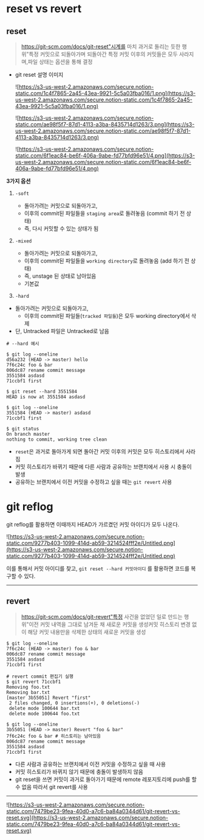 # **reset vs revert**

## **reset**

> https://git-scm.com/docs/git-reset"시계를 마치 과거로 돌리는 듯한 행위"특정 커밋으로 되돌아가며 되돌아간 특정 커밋 이후의 커밋들은 모두 사라지며,파일 상태는 옵션을 통해 결정

- git reset 설명 이미지

  ![https://s3-us-west-2.amazonaws.com/secure.notion-static.com/1c4f7865-2a45-43ea-9921-5c5a03fba016/1.png](https://s3-us-west-2.amazonaws.com/secure.notion-static.com/1c4f7865-2a45-43ea-9921-5c5a03fba016/1.png)

  

  ![https://s3-us-west-2.amazonaws.com/secure.notion-static.com/ae98f5f7-87d1-4113-a3ba-8435714d1263/3.png](https://s3-us-west-2.amazonaws.com/secure.notion-static.com/ae98f5f7-87d1-4113-a3ba-8435714d1263/3.png)

  ![https://s3-us-west-2.amazonaws.com/secure.notion-static.com/6f1eac84-be6f-406a-9abe-fd77bfd96e51/4.png](https://s3-us-west-2.amazonaws.com/secure.notion-static.com/6f1eac84-be6f-406a-9abe-fd77bfd96e51/4.png)

**3가지 옵션**

1. ```
   -soft
   ```

   - 돌아가려는 커밋으로 되돌아가고,
   - 이후의 commit된 파일들을 `staging area`로 돌려놓음 (commit 하기 전 상태)
   - 즉, 다시 커밋할 수 있는 상태가 됨

2. ```
   -mixed
   ```

   - 돌아가려는 커밋으로 되돌아가고,
   - 이후의 commit된 파일들을 `working directory`로 돌려놓음 (add 하기 전 상태)
   - 즉, unstage 된 상태로 남아있음
   - 기본값

3. `-hard`

- 돌아가려는 커밋으로 되돌아가고,
  - 이후의 commit된 파일들(`tracked 파일들`)은 모두 working directory에서 삭제
- 단, Untracked 파일은 Untracked로 남음

```
# --hard 예시

$ git log --oneline
d56a232 (HEAD -> master) hello
7f6c24c foo & bar
006dc87 rename commit message
3551584 asdasd
71ccbf1 first

$ git reset --hard 3551584
HEAD is now at 3551584 asdasd

$ git log --oneline
3551584 (HEAD -> master) asdasd
71ccbf1 first

$ git status
On branch master
nothing to commit, working tree clean
```

- `reset`은 과거로 돌아가게 되면 돌아간 커밋 이후의 커밋은 모두 히스토리에서 사라짐
- 커밋 히스토리가 바뀌기 때문에 다른 사람과 공유하는 브랜치에서 사용 시 충돌이 발생
- 공유하는 브랜치에서 이전 커밋을 수정하고 싶을 때는 `git revert` 사용

# git reflog

git reflog를 활용하면 이때까지 HEAD가 가르켰던 커밋 아이디가 모두 나온다.

![https://s3-us-west-2.amazonaws.com/secure.notion-static.com/9277b403-1099-414d-ab59-3214524fff2e/Untitled.png](https://s3-us-west-2.amazonaws.com/secure.notion-static.com/9277b403-1099-414d-ab59-3214524fff2e/Untitled.png)

이를 통해서 커밋 아이디를 찾고, `git reset --hard 커밋아이디` 를 활용하면 코드를 복구할 수 있다.

------

## **revert**

> https://git-scm.com/docs/git-revert"특정 사건을 없었던 일로 만드는 행위"이전 커밋 내역을 그대로 남겨둔 채 새로운 커밋을 생성커밋 히스토리 변경 없이 해당 커밋 내용만을 삭제한 상태의 새로운 커밋을 생성

```
$ git log --oneline
7f6c24c (HEAD -> master) foo & bar
006dc87 rename commit message
3551584 asdasd
71ccbf1 first

# revert commit 편집기 실행
$ git revert 71ccbf1
Removing foo.txt
Removing bar.txt
[master 3b55051] Revert "first"
 2 files changed, 0 insertions(+), 0 deletions(-)
 delete mode 100644 bar.txt
 delete mode 100644 foo.txt

$ git log --oneline
3b55051 (HEAD -> master) Revert "foo & bar"
7f6c24c foo & bar # 히스토리는 남아있음
006dc87 rename commit message
3551584 asdasd
71ccbf1 first
```

- 다른 사람과 공유하는 브랜치에서 이전 커밋을 수정하고 싶을 때 사용
- 커밋 히스토리가 바뀌지 않기 때문에 충돌이 발생하지 않음
- git reset을 쓰면 커밋이 과거로 돌아가기 때문에 remote 레포지토리에 push를 할 수 없음 따라서 git revert를 사용

------

![https://s3-us-west-2.amazonaws.com/secure.notion-static.com/7479be23-9fea-40d0-a7c6-ba84a0344d61/git-revert-vs-reset.svg](https://s3-us-west-2.amazonaws.com/secure.notion-static.com/7479be23-9fea-40d0-a7c6-ba84a0344d61/git-revert-vs-reset.svg)